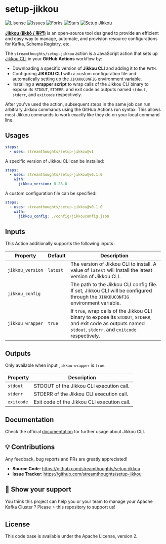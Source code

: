 # setup-jikkou

![Lisense](https://img.shields.io/github/license/streamthoughts/setup-jikkou)
![Issues](https://img.shields.io/github/issues/streamthoughts/setup-jikkou)
![Forks](https://img.shields.io/github/forks/streamthoughts/setup-jikkou)
![Stars](https://img.shields.io/github/stars/streamthoughts/setup-jikkou)
[![Setup Jikkou](https://github.com/streamthoughts/setup-jikkou/actions/workflows/setup-jikkou.yml/badge.svg)](https://github.com/streamthoughts/setup-jikkou/actions/workflows/setup-jikkou.yml)

**[Jikkou (jikkō / 実行)](https://github.com/streamthoughts/jikkou)** is an open-source tool designed to provide an efficient and easy way to manage, automate, and
provision resource configurations for Kafka, Schema Registry, etc.

The `streamthoughts/setup-jikkou` action is a JavaScript action that sets
up [Jikkou CLI](https://github.com/streamthoughts/jikkou) in your **GitHub Actions**
workflow by:

* Downloading a specific version of **Jikkou CLI** and adding it to the `PATH`.
* Configuring **JIKKOU CLI** with a custom configuration file and automatically setting up the `JIKKOUCONFIG`
  environment variable.
* Installing a **wrapper script** to wrap calls of the Jikkou CLI binary to expose its `STDOUT`, `STDERR`,
  and exit code as outputs named `stdout`, `stderr`, and `exitcode` respectively.

After you've used the action, subsequent steps in the same job can run arbitrary Jikkou commands using the GitHub
Actions run syntax. This allows most Jikkou commands to work exactly like they do on your local command line.

## Usages

```yaml
steps:
  - uses: streamthoughts/setup-jikkou@v1
```

A specific version of Jikkou CLI can be installed:

```yaml
steps:
  - uses: streamthoughts/setup-jikkou@v0.1.0
    with:
      jikkou_version: 0.28.0
```

A custom configuration file can be specified:

```yaml
steps:
  - uses: streamthoughts/setup-jikkou@v0.1.0
    with:
      jikkou_config: ./config/jikkouconfig.json
```

## Inputs

This Action additionally supports the following inputs :

| Property	        | Default  | Description                                                                                                                                                       |
|------------------|----------|-------------------------------------------------------------------------------------------------------------------------------------------------------------------|
| `jikkou_version` | `latest` | The version of Jikkou CLI to install. A value of `latest` will install the latest version of Jikkou CLI.                                                          |
| `jikkou_config`  |          | The path to the Jikkou CLI config file. If set, Jikkou CLI will be configured through the `JIKKOUCONFIG` environment variable.                                    |
| `jikkou_wrapper` | `true`   | If `true`,  wrap calls of the Jikkou CLI binary to expose its `STDOUT`, `STDERR`, and exit code as outputs named `stdout`, `stderr`, and `exitcode` respectively. |

## Outputs

Only available when input `jikkou-wrapper` is `true`.

| Property	  | Description                                 |
|------------|---------------------------------------------|
| `stdout`   | STDOUT of the Jikkou CLI execution call.    |
| `stderr`   | STDERR of the Jikkou CLI execution call.    |
| `exitcode` | Exit code of the Jikkou CLI execution call. |

## Documentation

Check the official [documentation](https://streamthoughts.github.io/jikkou/) for further usage about Jikkou CLI.

## 💡 Contributions

Any feedback, bug reports and PRs are greatly appreciated!

- **Source Code**: https://github.com/streamthoughts/setup-jikkou
- **Issue Tracker**: https://github.com/streamthoughts/setup-jikkou

## 🙏 Show your support

You think this project can help you or your team to manage your Apache Kafka Cluster ?
Please ⭐ this repository to support us!

## License

This code base is available under the Apache License, version 2.